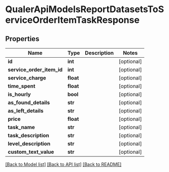 # QualerApiModelsReportDatasetsToServiceOrderItemTaskResponse

## Properties
Name | Type | Description | Notes
------------ | ------------- | ------------- | -------------
**id** | **int** |  | [optional] 
**service_order_item_id** | **int** |  | [optional] 
**service_charge** | **float** |  | [optional] 
**time_spent** | **float** |  | [optional] 
**is_hourly** | **bool** |  | [optional] 
**as_found_details** | **str** |  | [optional] 
**as_left_details** | **str** |  | [optional] 
**price** | **float** |  | [optional] 
**task_name** | **str** |  | [optional] 
**task_description** | **str** |  | [optional] 
**level_description** | **str** |  | [optional] 
**custom_text_value** | **str** |  | [optional] 

[[Back to Model list]](../README.md#documentation-for-models) [[Back to API list]](../README.md#documentation-for-api-endpoints) [[Back to README]](../README.md)


